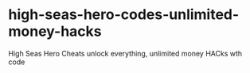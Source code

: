 # high-seas-hero-codes-unlimited-money-hacks
High Seas Hero Cheats unlock everything, unlimited money HACks wth code
